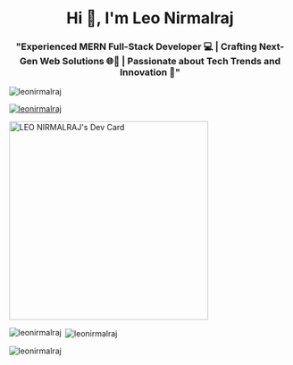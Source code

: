 <h1 align="center">Hi 👋, I'm Leo Nirmalraj</h1>
<h3 align="center">"Experienced MERN Full-Stack Developer 💻 | Crafting Next-Gen Web Solutions 🌐🚀 | Passionate about Tech Trends and Innovation 🌟"
</h3>

<p align="left"> <img src="https://komarev.com/ghpvc/?username=leonirmalraj&label=Profile%20views&color=0e75b6&style=flat" alt="leonirmalraj" /> </p>

<p align="left"> <a href="https://github.com/ryo-ma/github-profile-trophy"><img src="https://github-profile-trophy.vercel.app/?username=leonirmalraj" alt="leonirmalraj" /></a> </p>

<a href="https://app.daily.dev/leonirmalraj"><img src="https://api.daily.dev/devcards/v2/PDejW7LlyMHk81DrPcvIe.png?type=default&r=e4l" width="356" alt="LEO NIRMALRAJ's Dev Card"/></a>

<p><img align="left" src="https://github-readme-stats.vercel.app/api/top-langs?username=leonirmalraj&show_icons=true&locale=en&layout=compact" alt="leonirmalraj" /></p>

<p>&nbsp;<img align="center" src="https://github-readme-stats.vercel.app/api?username=leonirmalraj&show_icons=true&locale=en" alt="leonirmalraj" /></p>

<p><img align="center" src="https://github-readme-streak-stats.herokuapp.com/?user=leonirmalraj&" alt="leonirmalraj" /></p>



